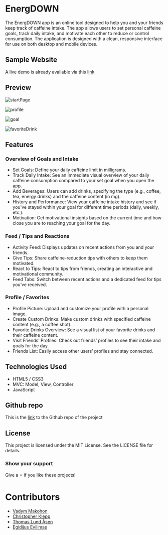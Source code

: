 # EnergDOWN

The EnergDOWN app is an online tool designed to help you and your friends keep track of caffeine intake. The app allows users to set personal caffeine goals, track daily intake, and motivate each other to reduce or control consumption. The application is designed with a clean, responsive interface for use on both desktop and mobile devices.

## Sample Website

A live demo is already available via this [link](https://vadymmakohon.github.io/EnergDOWN/)

## Preview
![startPage](https://github.com/user-attachments/assets/0585c3b7-de5d-408b-add8-2e229a1e86b9)

![profile](https://github.com/user-attachments/assets/0558964e-4bbe-436c-a8ad-2187624ede81)

![goal](https://github.com/user-attachments/assets/d228721e-4b60-48a5-b738-9b904a91f918)

![favoriteDrink](https://github.com/user-attachments/assets/1d71e087-00d5-4f08-b489-8fca92de8227)

## Features

### Overview of Goals and Intake

- Set Goals: Define your daily caffeine limit in milligrams.
- Track Daily Intake: See an immediate visual overview of your daily caffeine consumption compared to your set goal when you open the app.
- Add Beverages: Users can add drinks, specifying the type (e.g., coffee, tea, energy drinks) and the caffeine content (in mg).
- History and Performance: View your caffeine intake history and see if you've stayed within your goal for different time periods (daily, weekly, etc.).
- Motivation: Get motivational insights based on the current time and how close you are to reaching your goal for the day.

### Feed / Tips and Reactions

- Activity Feed: Displays updates on recent actions from you and your friends.
- Give Tips: Share caffeine-reduction tips with others to keep them motivated.
- React to Tips: React to tips from friends, creating an interactive and motivational community.
- Feed Tabs: Switch between recent actions and a dedicated feed for tips you’ve received.

### Profile / Favorites

- Profile Picture: Upload and customize your profile with a personal image.
- Create Custom Drinks: Make custom drinks with specified caffeine content (e.g., a coffee shot).
- Favorite Drinks Overview: See a visual list of your favorite drinks and their caffeine content.
- Visit Friends’ Profiles: Check out friends’ profiles to see their intake and goals for the day.
- Friends List: Easily access other users’ profiles and stay connected.

## Technologies Used

- HTML5 / CSS3
- MVC: Model, View, Controller
- JavaScript

## Github repo

This is the [link](https://github.com/VadymMakohon/EnergDOWN) to the Github repo of the project

## License

This project is licensed under the MIT License. See the LICENSE file for details.

### Show your support

Give a ⭐ if you like these projects!

# Contributors

- [Vadym Makohon](https://github.com/VadymMakohon)
- [Christopher Klepp](https://github.com/christopherkp)
- [Thomas Lund Åsen](https://github.com/Rullekake)
- [Egidijus Evilimas](https://github.com/evilimas)
